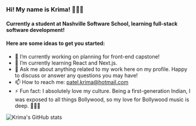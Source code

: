 ### Hi! My name is Krima! 🙋🏽‍♀️
#### Currently a student at Nashville Software School, learning full-stack software development!

#### Here are some ideas to get you started:

- 🔭 I’m currently working on planning for front-end capstone! 
- 🌱 I’m currently learning React and Next.js.
- 💬 Ask me about anything related to my work here on my profile. Happy to discuss or answer any questions you may have!
- 📫 How to reach me: patel.krima@hotmail.com
- ⚡ Fun fact: I absolutely love my culture. Being a first-generation Indian, I was exposed to all things Bollywood, so my love for Bollywood music is deep. 💃🏽✨

![Krima's GitHub stats](https://github-readme-stats.vercel.app/api?username=krima-patel&show_icons=true&theme=radical)
